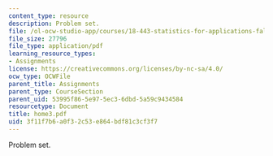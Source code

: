```yaml
---
content_type: resource
description: Problem set.
file: /ol-ocw-studio-app/courses/18-443-statistics-for-applications-fall-2003/3f11f7b6a0f32c53e864bdf81c3cf3f7_home3.pdf
file_size: 27796
file_type: application/pdf
learning_resource_types:
- Assignments
license: https://creativecommons.org/licenses/by-nc-sa/4.0/
ocw_type: OCWFile
parent_title: Assignments
parent_type: CourseSection
parent_uid: 53995f86-5e97-5ec3-6dbd-5a59c9434584
resourcetype: Document
title: home3.pdf
uid: 3f11f7b6-a0f3-2c53-e864-bdf81c3cf3f7
---
```

Problem set.